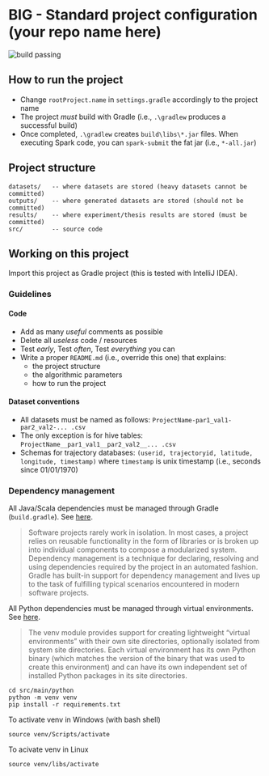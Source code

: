 # BIG - Standard project configuration (your repo name here)

![build passing](https://travis-ci.org/big-unibo/experimental-project.svg?branch=master)

## How to run the project

- Change `rootProject.name` in `settings.gradle` accordingly to the project name
- The project *must* build with Gradle (i.e., `.\gradlew` produces a successful build)
- Once completed, `.\gradlew` creates `build\libs\*.jar` files. When executing Spark code, you can `spark-submit` the fat jar (i.e., `*-all.jar`)

## Project structure

    datasets/   -- where datasets are stored (heavy datasets cannot be committed)
    outputs/    -- where generated datasets are stored (should not be committed)
    results/    -- where experiment/thesis results are stored (must be committed)
    src/        -- source code

## Working on this project

Import this project as Gradle project (this is tested with IntelliJ IDEA).

### Guidelines

#### Code

- Add as many *useful* comments as possible
- Delete all *useless* code / resources
- Test *early*, Test *often*, Test *everything* you can
- Write a proper `README.md` (i.e., override this one) that explains:
    - the project structure
    - the algorithmic parameters
    - how to run the project

#### Dataset conventions

- All datasets must be named as follows: `ProjectName-par1_val1-par2_val2-... .csv`
- The only exception is for hive tables: `ProjectName__par1_val1__par2_val2__... .csv`
- Schemas for trajectory databases: `(userid, trajectoryid, latitude, longitude, timestamp)` where `timestamp` is unix timestamp (i.e., seconds since 01/01/1970)

### Dependency management

All Java/Scala dependencies must be managed through Gradle (`build.gradle`). See [here](https://docs.gradle.org/current/userguide/core_dependency_management.html).

> Software projects rarely work in isolation. In most cases, a project relies on reusable functionality in the form of libraries or is broken up into individual components to compose a modularized system. Dependency management is a technique for declaring, resolving and using dependencies required by the project in an automated fashion. Gradle has built-in support for dependency management and lives up to the task of fulfilling typical scenarios encountered in modern software projects. 

All Python dependencies must be managed through virtual environments. See [here](https://docs.python.org/3/library/venv.html).

> The venv module provides support for creating lightweight “virtual environments” with their own site directories, optionally isolated from system site directories. Each virtual environment has its own Python binary (which matches the version of the binary that was used to create this environment) and can have its own independent set of installed Python packages in its site directories.

    cd src/main/python
    python -m venv venv
    pip install -r requirements.txt

To activate venv in Windows (with bash shell)

    source venv/Scripts/activate

To acivate venv in Linux

    source venv/libs/activate